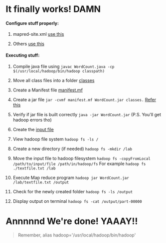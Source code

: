 # It finally works! DAMN

#### Configure stuff properly:

1. mapred-site.xml [use this](https://stackoverflow.com/questions/50719585/unable-to-run-mapreduce-wordcount)

2. Others [use this](https://www.edureka.co/blog/install-hadoop-single-node-hadoop-cluster)

#### Executing stuff:

1. Compile java file using `javac WordCount.java -cp $(/usr/local/hadoop/bin/hadoop classpath)`

2. Move all class files into a folder [classes](classes/)

3. Create a Manifest file [manifest.mf](manifest.mf)

4. Create a jar file `jar -cvmf manifest.mf WordCount.jar classes.` [Refer this](https://docs.oracle.com/javase/tutorial/deployment/jar/build.html)

5. Verify if jar file is built correctly `java -jar WordCount.jar` (P.S. You'll get hadoop errors tho)

6. Create the [input file](textfile.txt)

7. View hadoop file system `hadoop fs -ls /`

8. Create a new directory (if needed) `hadoop fs -mkdir /lab`

9. Move the input file to hadoop filesystem `hadoop fs -copyFromLocal /path/to/input/file /path/in/hadoop/fs`
   For example `hadoop fs ./textfile.txt /lab`

10. Execute Map reduce program `hadoop jar WordCount.jar /lab/textfile.txt /output`

11. Check for the newly created folder `hadoop fs -ls /output`

12. Display output on terminal `hadoop fs -cat /output/part-00000`

# Annnnnd We're done! YAAAY!!

> Remember, alias hadoop='/usr/local/hadoop/bin/hadoop'
